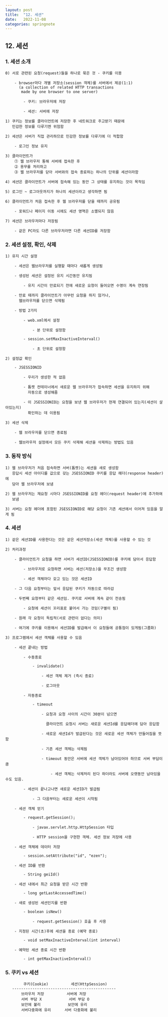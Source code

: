 ```yaml
---
layout: post
title:  "12. 세션"
date:   2022-11-08
categories: springnote
---
```


## 12. 세션

### 1. 세션 소개

    0) 서로 관련된 요청(request)들을 하나로 묶은 것 - 쿠키를 이용

        - browser마다 개별 저장소(session 객체)를 서버에서 제공(1:1)
          (a collection of related HTTP transactions 
           made by one browser to one server)

            - 쿠키: 브라우저에 저장

            - 세션: 서버에 저장

    1) 쿠키는 정보를 클라이언트에 저장한 후 네트워크로 주고받기 때문에
       민감한 정보를 다루기엔 위험함

    2) 세션은 서버가 직접 관리하므로 민감한 정보를 다루기에 더 적합함

        - 로그인 정보 유지 

    3) 클라이언트가 
        ⓵ 웹 브라우저 통해 서버에 접속한 후
        ⓶ 용무를 처리하고
        ⓷ 웹 브라우저를 닫아 서버와의 접속 종료하는 하나의 단위를 세션이라함

    4) 세션은 클라이언트가 서버에 접속해 있는 동안 그 상태를 유지하는 것이 목적임

    5) 로그인 ~ 로그아웃까지가 하나의 세션이라고 생각하면 됨

    6) 클라이언트가 처음 접속한 후 웹 브라우저를 닫을 때까지 공유됨

        - 포워드나 페이지 이동 시에도 세션 영역은 소멸되지 않음

    7) 세션은 브라우저마다 저장됨

        - 같은 PC라도 다른 브라우저라면 다른 세션ID를 저장함

### 2. 세션 설정, 확인, 삭제

    1) 유지 시간 설정

        - 세션은 웹브라우저를 실행할 때마다 새롭게 생성됨

        - 생성된 세션은 설정된 유지 시간동안 유지됨 
        
            - 유지 시간이 만료되기 전에 새로운 요청이 들어오면 수명이 계속 연장됨

        - 만료 때까지 클라이언트가 아무런 요청을 하지 않거나,
          웹브라우저를 닫으면 삭제됨

        - 방법 2가지

            - web.xml에서 설정

                - 분 단위로 설정함

            - session.setMaxInactiveInterval()

                - 초 단위로 설정함    

    2) 설정값 확인 

        - JSESSIONID

            - 우리가 생성한 적 없음

            - 톰켓 컨테이너에서 새로운 웹 브라우저가 접속하면 세션을 유지하지 위해
              자동으로 생성해줌

            - 이 JSESSIONID는 요청을 보낸 웹 브라우저가 현재 연결되어 있는지(세션이 살아있는지)  
              확인하는 데 이용됨

    3) 세션 삭제 

        - 웹 브라우저를 닫으면 종료됨

        - 웹브라우저 설정에서 모든 쿠키 삭제해 세션을 삭제하는 방법도 있음 

### 3. 동작 방식 

    1) 웹 브라우저가 처음 접속하면 서버(톰켓)는 세션을 새로 생성함
       응답시 세션 아이디를 값으로 갖는 JSESSIONID 쿠키를 응답 헤더(response header)에
       담아 웹 브라우저에 보냄

    2) 웹 브라우저는 재요청 시마다 JSESSIONID를 요청 헤더(request header)에 추가하여
       보냄

    3) 서버는 요청 헤더에 포함된 JSESSIONID로 해당 요청이 기존 세션에서 이어져 있음을 알게 됨

### 4. 세션 

    1) 같은 세션ID를 사용한다는 것은 같은 세션저장소(세션 객체)를 사용할 수 있는 것

    2) 처리과정

        - 클라이언트가 요청을 하면 서버가 세션ID(JSESSIONID)를 쿠키에 담아서 응답함

            - 브라우저로 요청하면 서버는 세션(저장소)을 무조건 생성함

            - 세션 객체마다 갖고 있는 것은 세션ID

        - 그 다음 요청부터는 앞서 응답된 쿠키가 자동으로 따라감 

        - 두번째 요청부터 같은 세션임. 쿠키로 서버에 계속 같이 전송됨

            - 요청에 세션이 꼬리표로 붙어서 가는 것임(구별이 됨)

        - 원래 각 요청이 독립적(서로 관련이 없다는 의미)

        - 여기에 쿠키를 이용해서 세션ID를 발급해서 이 요청들에 공통점이 있게됨(그룹화)

    3) 프로그램에서 세션 객체를 사용할 수 있음
    
        - 세션 끝내는 방법

            - 수동종료

                - invalidate() 

                    - 세션 객체 제거 (즉시 종료)

                    - 로그아웃 

            - 자동종료       
            
                - timeout 

                    - 요청과 요청 사이의 시간이 30분이 넘으면 

                      클라이언트 요청시 서버는 새로운 세션Id를 응답헤더에 담아 응답함

                    - 새로운 새션Id가 발급된다는 것은 새로운 세션 객체가 만들어짐을 뜻함

                    - 기존 세션 객체는 삭제됨

                    - timeout 동안은 서버에 세션 객체가 남아있어야 하므로 서버 부담이 큼

                        - 세션 객체는 삭제처리 된다 하더라도 서버에 오랫동안 남아있을 수도 있음.

            - 세션이 끝나고나면 새로운 세션ID가 발급됨

                - 그 다음부터는 새로운 세션이 시작됨
              
        - 세션 객체 얻기

            - request.getSession();

                - javax.servlet.http.HttpSession 타입

                - HTTP session을 구현한 객체. 세션 정보 저장에 사용

        - 세션 객체에 데이터 저장

            - session.setAttribute("id", "ezen"); 

        - 세션 ID를 반환

            - String geiId()

        - 세션 내에서 최근 요청을 받은 시간 반환

            - long getLastAccessedTime()

        - 새로 생성된 세션인지를 반환

            - boolean isNew()      

                - request.getSession() 호출 후 사용  

        - 지정된 시간(초)후에 세션을 종료 (예약 종료)

            - void setMaxInactiveInterval(int interval)

        - 예약된 세션 종료 시간 반환 

            - int getMaxInactiveInterval()

### 5. 쿠키 vs 세션 

            쿠키(Cookie)          세션(HttpSession)
       ----------------------------------------------
           브라우저 저장          서버에 저장 
           서버 부담 X            서버 부담 O 
           보안에 불리            보안에 유리 
           서버다중화에 유리      서버 다중화에 불리        


